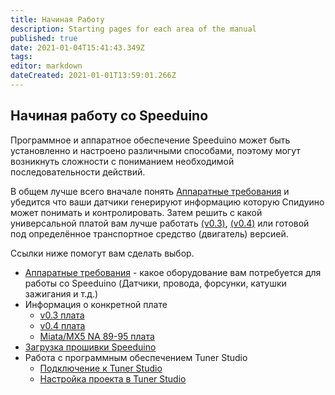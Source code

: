 ```yaml
---
title: Начиная Работу
description: Starting pages for each area of the manual
published: true
date: 2021-01-04T15:41:43.349Z
tags: 
editor: markdown
dateCreated: 2021-01-01T13:59:01.266Z
---
```


## Начиная работу со Speeduino
Программное и аппаратное обеспечение Speeduino может быть установленно и настроено различными способами, поэтому могут возникнуть сложности с пониманием необходимой последовательности действий. 

В общем лучше всего вначале понять [Аппаратные требования](/Hardware_requirements) и убедится что ваши датчики генерируют информацию которую Спидуино может понимать и контролировать. Затем решить с какой универсальной платой вам лучше работать [(v0.3)](/boards/V03), [(v0.4)](/boards/V04) или готовой под определённое транспортное средство (двигатель) версией.  

Ссылки ниже помогут вам сделать выбор. 

- [Аппаратные требования](/Hardware_requirements) - какое оборудование вам потребуется для работы со Speeduino (Датчики, провода, форсунки, катушки зажигания и т.д.)
- Информация о конкретной плате
  - [v0.3 плата](/boards/V03)
  - [v0.4 плата](/boards/V04)
  - [Miata/MX5 NA 89-95 плата](/boards/MX5_PNP)
-   [Загрузка прошивки Speeduino](/Installing_Firmware)
-   Работа с программным обеспечением Tuner Studio
    -   [Подключение к Tuner Studio](/Connecting_to_TunerStudio)
    -   [Настройка проекта в Tuner Studio](/Configuring_TunerStudio)
